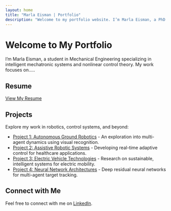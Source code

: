 ```yaml
---
layout: home
title: "Marla Eisman | Portfolio"
description: "Welcome to my portfolio website. I’m Marla Eisman, a PhD student focused on advanced control systems and intelligent robotics. Explore my projects and learn more about my background."
---
```


# Welcome to My Portfolio

I’m Marla Eisman, a student in Mechanical Engineering specializing in intelligent mechatronic systems and nonlinear control theory. My work focuses on.....

## Resume

[View My Resume](./resume)

## Projects

Explore my work in robotics, control systems, and beyond:

- [Project 1: Autonomous Ground Robotics](./projects/ground_robotics) - An exploration into multi-agent dynamics using visual recognition.
- [Project 2: Assistive Robotic Systems](./projects/assistive_robotics) - Developing real-time adaptive control for healthcare applications.
- [Project 3: Electric Vehicle Technologies](./projects/electric_vehicles) - Research on sustainable, intelligent systems for electric mobility.
- [Project 4: Neural Network Architectures](./projects/neural_networks) - Deep residual neural networks for multi-agent target tracking.

## Connect with Me

Feel free to connect with me on [LinkedIn](www.linkedin.com/in/marla-eisman-017ba5200).
